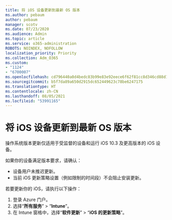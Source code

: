 ```yaml
---
title: 将 iOS 设备更新到最新 OS 版本
ms.author: pebaum
author: pebaum
manager: scotv
ms.date: 07/23/2020
ms.audience: Admin
ms.topic: article
ms.service: o365-administration
ROBOTS: NOINDEX, NOFOLLOW
localization_priority: Priority
ms.collection: Adm_O365
ms.custom:
- "1124"
- "6700007"
ms.openlocfilehash: cd796440a0d4bedc83b99e83e92eece6f62f81cc8d346cd88d19de34221046db
ms.sourcegitcommit: b5f7da89a650d2915dc652449623c78be6247175
ms.translationtype: HT
ms.contentlocale: zh-CN
ms.lasthandoff: 08/05/2021
ms.locfileid: "53991165"
---
```

# <a name="update-ios-device-to-latest-os-version"></a>将 iOS 设备更新到最新 OS 版本

操作系统版本更新仅适用于受监督的设备和运行 iOS 10.3 及更高版本的 iOS 设备。

如果你的设备满足版本要求，请确认：  
- 设备用户未推迟更新。  
- 当前 iOS 更新策略设置（例如限制的时间段）不会阻止安装更新。

若要更新你的 iOS，请执行以下操作：

1. 登录 Azure 门户。
2. 选择“**所有服务**” > “**Intune**”。
3. 在 Intune 窗格中，选择“**软件更新**” > “**iOS 的更新策略**”。